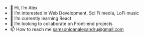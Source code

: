 - 👋 Hi, I’m Alex
- 👀 I’m interested in Web Development, Sci Fi media, LoFi music
- 🌱 I’m currently learning React
- 💞️ I’m looking to collaborate on Front-end projects
- 📫 How to reach me samsonioanalexandru@gmail.com

<!---
ozusteapot/ozusteapot is a ✨ special ✨ repository because its `README.md` (this file) appears on your GitHub profile.
You can click the Preview link to take a look at your changes.
--->
